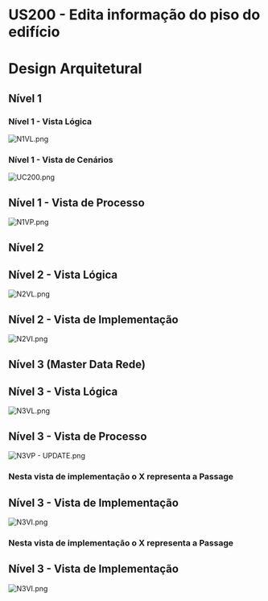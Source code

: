  US200 - Edita informação do piso do edifício
=================================================================

# Design Arquitetural

## Nível 1

### Nível 1 - Vista Lógica

![N1VL.png](..%2F..%2FNivel1%2FN1VL.png)

### Nível 1 - Vista de Cenários
![UC200.png](UC250.png)


## Nível 1 - Vista de Processo

![N1VP.png](N1VP.png)

## Nível 2

## Nível 2 - Vista Lógica

![N2VL.png](..%2F..%2FNivel2%2FN2VL.png)

## Nível 2 - Vista de Implementação

![N2VI.png](..%2F..%2FNivel2%2FN2VI.png)


## Nível 3 (Master Data Rede)

## Nível 3 - Vista Lógica
![N3VL.png](..%2F..%2FNivel3%2FN3VL.png)


## Nível 3 - Vista de Processo
![N3VP - UPDATE.png](..%2F..%2FNivel3%2FN3VP%20-%20UPDATE.png)
### Nesta vista de implementação o X representa a Passage

## Nível 3 - Vista de Implementação
![N3VI.png](..%2F..%2FNivel3%2FN3VI.png)
### Nesta vista de implementação o X representa a Passage

## Nível 3 - Vista de Implementação
![N3VI.png](..%2F..%2FNivel3%2FN3VI.png)